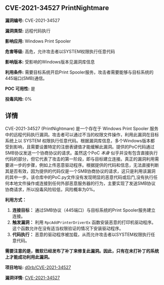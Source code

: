 ## CVE-2021-34527 PrintNightmare

**漏洞编号:** CVE-2021-34527

**漏洞类型:** 远程代码执行

**影响应用:** Windows Print Spooler

**危害等级:** 高危，允许攻击者以SYSTEM权限执行任意代码

**影响版本:** 受影响的Windows版本见漏洞库信息

**利用条件:** 需要目标系统开启Print Spooler服务，攻击者需要能够与目标系统的445端口(SMB)通信。

**POC 可用性:** 是

**投毒风险:** 0%

## 详情

CVE-2021-34527 (PrintNightmare) 是一个存在于 Windows Print Spooler 服务中的远程代码执行漏洞。攻击者可以通过不当的权限文件操作，利用此漏洞在目标系统上以 SYSTEM 权限执行任意代码。根据漏洞库信息，多个Windows版本都受到影响，且需要设置特定的注册表键值才能缓解此漏洞。提供的PoC代码通过SMB协议发送一个协商协议的请求。虽然这个PoC *本身* 似乎并没有包含直接执行代码的部分，但它代表了攻击的第一阶段，即与目标建立连接。真正的漏洞利用需要进一步的步骤，例如上传恶意驱动程序。根据提供的代码和信息，无法直接判断其是否有效，因为提供的代码仅是一个SMB协商协议的请求，这只是利用该漏洞的其中一步。该仓库中的PoC.py文件没有发现明显的恶意代码或后门,没有执行任何本地文件操作或连接到任何外部恶意服务器的行为，主要实现了发送SMB协议协商请求，所以投毒风险较低，风险概率为0%。

**利用方式：**

1.  **连接目标：** 通过SMB协议（445端口）与目标系统的Print Spooler服务建立连接。
2.  **触发漏洞：**  利用 `RpcAddPrinterDriverEx` 函数安装恶意的打印机驱动程序。这个函数允许在没有适当权限验证的情况下安装驱动程序。
3.  **代码执行：**  恶意的驱动程序被加载，从而允许攻击者以SYSTEM权限执行任意代码。

**需要注意的是，微软已经发布了补丁来修复此漏洞。因此，只有在未打补丁的系统上才能成功利用此漏洞。**

**项目地址:** [d0rb/CVE-2021-34527](https://github.com/d0rb/CVE-2021-34527)

**漏洞详情:** [CVE-2021-34527](https://nvd.nist.gov/vuln/detail/CVE-2021-34527)